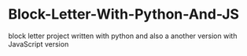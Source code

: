 # Block-Letter-With-Python-And-JS
block letter project written with python and also a another version with JavaScript version
